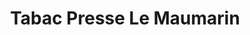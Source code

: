 ---
title: "Tabac Presse Le Maumarin"
url: /le-cres/tabac-presse-le-maumarin/
shop: marchand de journaux
---